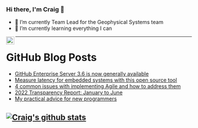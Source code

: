 ### Hi there, I'm Craig 👋

<!--
**CraigTeelFugro/CraigTeelFugro** is a ✨ _special_ ✨ repository because its `README.md` (this file) appears on your GitHub profile.

Here are some ideas to get you started:
-->

- 🔭 I’m currently Team Lead for the Geophysical Systems team
- 🌱 I’m currently learning everything I can

[<img align="left" alt="Craig Teel | LinkedIn" width="22px" src="https://cdn.jsdelivr.net/npm/simple-icons@v3/icons/linkedin.svg" />][linkedin]

---

# GitHub Blog Posts

<!-- BLOG-POST-LIST:START -->
- [GitHub Enterprise Server 3.6 is now generally available](https://github.blog/2022-08-17-github-enterprise-server-3-6-is-now-generally-available/)
- [Measure latency for embedded systems with this open source tool](https://opensource.com/article/22/8/measure-latency-edge-luos)
- [4 common issues with implementing Agile and how to address them](https://opensource.com/article/22/8/solve-agile-issues)
- [2022 Transparency Report: January to June](https://github.blog/2022-08-16-2022-transparency-report-january-to-june/)
- [My practical advice for new programmers](https://opensource.com/article/22/8/coding-advice-new-programmers)
<!-- BLOG-POST-LIST:END -->

## [![Craig's github stats](https://github-readme-stats.vercel.app/api?username=craigteelfugro)](https://github.com/anuraghazra/github-readme-stats)


[linkedin]: https://linkedin.com/in/craig-teel-b8786771
